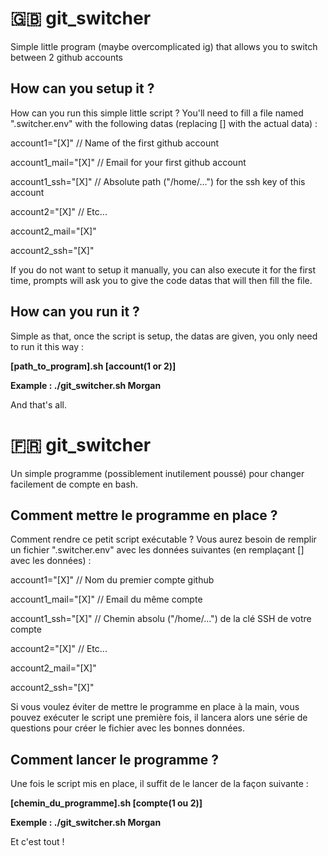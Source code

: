 # :gb: git_switcher
Simple little program (maybe overcomplicated ig) that allows you to switch between 2 github accounts

## How can you setup it ?
How can you run this simple little script ?
You'll need to fill a file named ".switcher.env" with the following datas (replacing [] with the actual data) :

account1="[X]" // Name of the first github account

account1_mail="[X]" // Email for your first github account

account1_ssh="[X]" // Absolute path ("/home/...") for the ssh key of this account


account2="[X]" // Etc...

account2_mail="[X]"

account2_ssh="[X]"

If you do not want to setup it manually, you can also execute it for the first time, prompts will ask you to give the code datas that will then fill the file.

## How can you run it ?
Simple as that, once the script is setup, the datas are given, you only need to run it this way :

**[path_to_program].sh [account(1 or 2)]**

**Example : ./git_switcher.sh Morgan**

And that's all.



# :fr: git_switcher
Un simple programme (possiblement inutilement poussé) pour changer facilement de compte en bash.

## Comment mettre le programme en place ?
Comment rendre ce petit script exécutable ?
Vous aurez besoin de remplir un fichier ".switcher.env" avec les données suivantes (en remplaçant [] avec les données) :

account1="[X]" // Nom du premier compte github

account1_mail="[X]" // Email du même compte 

account1_ssh="[X]" // Chemin absolu ("/home/...") de la clé SSH de votre compte


account2="[X]" // Etc...

account2_mail="[X]"

account2_ssh="[X]"

Si vous voulez éviter de mettre le programme en place à la main, vous pouvez exécuter le script une première fois, il lancera alors une série de questions pour créer le fichier avec les bonnes données.

## Comment lancer le programme ?
Une fois le script mis en place, il suffit de le lancer de la façon suivante :

**[chemin_du_programme].sh [compte(1 ou 2)]**

**Exemple : ./git_switcher.sh Morgan**

Et c'est tout !